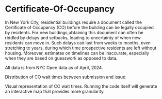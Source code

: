 # Certificate-Of-Occupancy

In New York City, residential buildings require a document called the Certificate of Occupancy (CO) before the building can be legally occupied by residents. For new buildings,obtaining this document can often be riddled by delays and setbacks, leading to uncertainty of when new residents can move in. Such delays can last from weeks to months, even stretching to years, during which time prospective residents are left without housing. Moreover, estimates on timelines can be inaccurate, especially when they are based on guesswork as opposed to data. 

All data is from NYC Open data as of April, 2024. 

Distribution of CO wait times between submission and issue:

Visual representation of CO wait times. Running the code itself will generate an interactive map that provides more granularity.

